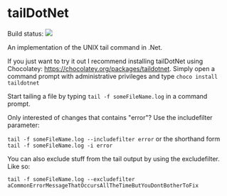 tailDotNet
==========

Build status: ![](https://sackerud.visualstudio.com/_apis/public/build/definitions/575e1658-666f-41b6-8054-c1a6aa17542b/1/badge)

An implementation of the UNIX tail command in .Net.

If you just want to try it out I recommend installing tailDotNet using Chocolatey: https://chocolatey.org/packages/taildotnet. Simply open a command prompt with administrative privileges and type
    `choco install taildotnet`

Start tailing a file by typing `tail -f someFileName.log` in a command prompt.

Only interested of changes that contains "error"? Use the includefilter parameter:

`tail -f someFileName.log --includefilter error` or the shorthand form `tail -f someFileName.log -i error`

You can also exclude stuff from the tail output by using the excludefilter. Like so:

`tail -f someFileName.log --excludefilter aCommonErrorMessageThatOccursAllTheTimeButYouDontBotherToFix`
